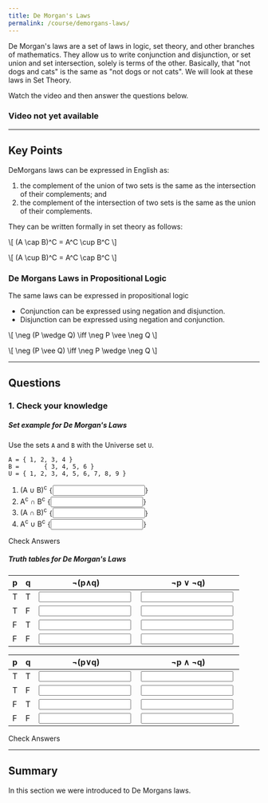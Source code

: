 ```yaml
---
title: De Morgan's Laws
permalink: /course/demorgans-laws/
---
```


De Morgan's laws are a set of laws in logic, set theory, and other branches of mathematics. They allow us to write conjunction and disjunction, or set union and set intersection, solely is terms of the other. Basically, that "not dogs and cats" is the same as "not dogs or not cats". We will look at these laws in Set Theory.

Watch the video and then answer the questions below.

### Video not yet available

---

<script src="https://polyfill.io/v3/polyfill.min.js?features=es6"></script>
<script id="MathJax-script" src="https://cdn.jsdelivr.net/npm/mathjax@3/es5/tex-mml-chtml.js"></script>

## Key Points

DeMorgans laws can be expressed in English as:

1. the complement of the union of two sets is the same as the intersection of their complements; and
2. the complement of the intersection of two sets is the same as the union of their complements.

They can be written formally in set theory as follows:

<p class="math">\[ (A \cap B)^C = A^C \cup B^C \]</p>
<p class="math">\[ (A \cup B)^C = A^C \cap B^C \]</p>

### De Morgans Laws in Propositional Logic

The same laws can be expressed in propositional logic

* Conjunction can be expressed using negation and disjunction.
* Disjunction can be expressed using negation and conjunction.

<p class="math">\[ \neg (P \wedge Q) \iff \neg P \vee \neg Q \]</p>
<p class="math">\[ \neg (P \vee Q) \iff \neg P \wedge \neg Q \]</p>

---

## Questions

### 1. Check your knowledge

##### Set example for De Morgan's Laws

Use the sets `A` and `B` with the Universe set `U`.

    A = { 1, 2, 3, 4 }
    B =       { 3, 4, 5, 6 }
    U = { 1, 2, 3, 4, 5, 6, 7, 8, 9 }

1. <label for ="q21">(A ∪ B)<sup>c</sup></label> `{`<input type="text" id="q21" data-answer-set="7,8,9"/>`}` <span id="q21c" style="display:inline-block"></span>
2. <label for ="q22">A<sup>c</sup> ∩ B<sup>c</sup></label> `{`<input type="text" id="q22" data-answer-set="7,8,9"/>`}` <span id="q22c" style="display:inline-block"></span>
3. <label for ="q23">(A ∩ B)<sup>c</sup></label> `{`<input type="text" id="q23" data-answer-set="1,2,5,6,7,8,9"/>`}` <span id="q23c" style="display:inline-block"></span>
4. <label for ="q24">A<sup>c</sup> ∪ B<sup>c</sup></label> `{`<input type="text" id="q24" data-answer-set="1,2,5,6,7,8,9"/>`}` <span id="q24c" style="display:inline-block"></span>

<a class="btn btn-primary" type="submit" onClick="checkAnswers('q2')">Check Answers</a>

##### Truth tables for De Morgan's Laws

| p | q | ¬(p∧q) | ¬p ∨ ¬q) |
|---|---|-----|--------|
| T | T | <input type="text" id="q31" data-answer="F"/> <span id="q31c" style="display:inline-block"></span> |  <input type="text" id="q32" data-answer="F"/> <span id="q32c" style="display:inline-block"></span> |
| T | F | <input type="text" id="q33" data-answer="T"/> <span id="q33c" style="display:inline-block"></span> |  <input type="text" id="q34" data-answer="T"/> <span id="q34c" style="display:inline-block"></span> |
| F | T | <input type="text" id="q35" data-answer="T"/> <span id="q35c" style="display:inline-block"></span> |  <input type="text" id="q36" data-answer="T"/> <span id="q36c" style="display:inline-block"></span> |
| F | F | <input type="text" id="q37" data-answer="T"/> <span id="q37c" style="display:inline-block"></span> |  <input type="text" id="q38" data-answer="T"/> <span id="q38c" style="display:inline-block"></span> |

| p | q | ¬(p∨q) | ¬p ∧ ¬q) |
|---|---|-----|--------|
| T | T | <input type="text" id="q41" data-answer="F"/> <span id="q41c" style="display:inline-block"></span> |  <input type="text" id="q42" data-answer="F"/> <span id="q42c" style="display:inline-block"></span> |
| T | F | <input type="text" id="q43" data-answer="F"/> <span id="q43c" style="display:inline-block"></span> |  <input type="text" id="q44" data-answer="F"/> <span id="q44c" style="display:inline-block"></span> |
| F | T | <input type="text" id="q45" data-answer="F"/> <span id="q45c" style="display:inline-block"></span> |  <input type="text" id="q46" data-answer="F"/> <span id="q46c" style="display:inline-block"></span> |
| F | F | <input type="text" id="q47" data-answer="T"/> <span id="q47c" style="display:inline-block"></span> |  <input type="text" id="q48" data-answer="T"/> <span id="q48c" style="display:inline-block"></span> |

<a class="btn btn-primary" type="submit" onClick="checkAnswers('q3', 'q4')">Check Answers</a>
<script src="/assets/check.js"></script>

---

## Summary

In this section we were introduced to De Morgans laws.

